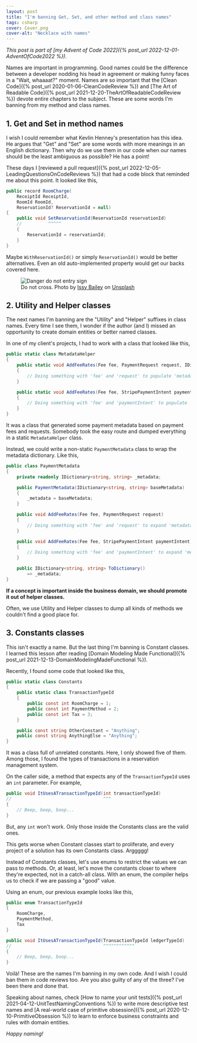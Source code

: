 ```yaml
---
layout: post
title: "I'm banning Get, Set, and other method and class names"
tags: csharp
cover: Cover.png
cover-alt: "Necklace with names"
---
```


_This post is part of [my Advent of Code 2022]({% post_url 2022-12-01-AdventOfCode2022 %})._

Names are important in programming. Good names could be the difference between a developer nodding his head in agreement or making funny faces in a "Wait, whaaaat?" moment. Names are so important that the [Clean Code]({% post_url 2020-01-06-CleanCodeReview %}) and [The Art of Readable Code]({% post_url 2021-12-20-TheArtOfReadableCodeReview %}) devote entire chapters to the subject. These are some words I'm banning from my method and class names.

## 1. Get and Set in method names

I wish I could remember what Kevlin Henney's presentation has this idea. He argues that "Get" and "Set" are some words with more meanings in an English dictionary. Then why do we use them in our code when our names should be the least ambiguous as possible? He has a point!

These days I [reviewed a pull request]({% post_url 2022-12-05-LeadingQuestionsOnCodeReviews %}) that had a code block that reminded me about this point. It looked like this,

```csharp
public record RoomCharge(
    ReceiptId ReceiptId,
    RoomId RoomId,
    ReservationId? ReservationId = null)
{
    public void SetReservationId(ReservationId reservationId)
    //          ^^^^^
    {
        ReservationId = reservationId;
    } 
}
```

Maybe `WithReservationId()` or simply `ReservationId()` would be better alternatives. Even an old auto-implemented property would get our backs covered here.

<figure>
<img src="https://images.unsplash.com/photo-1568630341816-3087686712dc?crop=entropy&cs=tinysrgb&fit=crop&fm=jpg&h=400&ixid=MnwxfDB8MXxyYW5kb218MHx8fHx8fHx8MTY2ODcyNDE0MA&ixlib=rb-4.0.3&q=80&utm_campaign=api-credit&utm_medium=referral&utm_source=unsplash_source&w=600" alt="Danger do not entry sign" />

<figcaption>Do not cross. Photo by <a href="https://unsplash.com/@bailey_i?utm_source=unsplash&utm_medium=referral&utm_content=creditCopyText">Issy Bailey</a> on <a href="https://unsplash.com/?utm_source=unsplash&utm_medium=referral&utm_content=creditCopyText">Unsplash</a></figcaption>
</figure>

## 2. Utility and Helper classes

The next names I'm banning are the "Utility" and "Helper" suffixes in class names. Every time I see them, I wonder if the author (and I) missed an opportunity to create domain entities or better named classes.

In one of my client's projects, I had to work with a class that looked like this,

```csharp
public static class MetadataHelper
{
    public static void AddFeeRates(Fee fee, PaymentRequest request, IDictionary<string, string> metadata)
    {
        // Doing something with 'fee' and 'request' to populate 'metadata'...
    }

    public static void AddFeeRates(Fee fee, StripePaymentIntent paymentIntent, IDictionary<string, string> metadata)
    {
        // Doing something with 'fee' and 'paymentIntent' to populate 'metadata'...
    }
}
```

It was a class that generated some payment metadata based on payment fees and requests. Somebody took the easy route and dumped everything in a static `MetadataHelper` class.

Instead, we could write a non-static `PaymentMetadata` class to wrap the metadata dictionary. Like this,

```csharp
public class PaymentMetadata
{
    private readonly IDictionary<string, string> _metadata;

    public PaymentMetadata(IDictionary<string, string> baseMetadata)
    {
        _metadata = baseMetadata;
    }

    public void AddFeeRates(Fee fee, PaymentRequest request)
    {
        // Doing something with 'fee' and 'request' to expand 'metadata'...
    }

    public void AddFeeRates(Fee fee, StripePaymentIntent paymentIntent)
    {
        // Doing something with 'fee' and 'paymentIntent' to expand 'metadata'...
    }

    public IDictionary<string, string> ToDictionary()
        => _metadata;
}
```

**If a concept is important inside the business domain, we should promote it out of helper classes.**

Often, we use Utility and Helper classes to dump all kinds of methods we couldn't find a good place for.

## 3. Constants classes

This isn't exactly a name. But the last thing I'm banning is Constant classes. I learned this lesson after reading [Domain Modeling Made Functional]({% post_url 2021-12-13-DomainModelingMadeFunctional %}).

Recently, I found some code that looked like this,

```csharp
public static class Constants
{
    public static class TransactionTypeId
    {
        public const int RoomCharge = 1;
        public const int PaymentMethod = 2;
        public const int Tax = 3;
    }

    public const string OtherConstant = "Anything";
    public const string AnythingElse = "Anything";
}
```

It was a class full of unrelated constants. Here, I only showed five of them. Among those, I found the types of transactions in a reservation management system.

On the caller side, a method that expects any of the `TransactionTypeId` uses an `int` parameter. For example,

```csharp
public void ItUsesATransactionTypeId(int transactionTypeId)
//                                   ^^^
{
    // Beep, beep, boop...
}
```

But, any `int` won't work. Only those inside the Constants class are the valid ones.

This gets worse when Constant classes start to proliferate, and every project of a solution has its own Constants class. Arggggg!

Instead of Constants classes, let's use enums to restrict the values we can pass to methods. Or, at least, let's move the constants closer to where they're expected, not in a catch-all class. With an enum, the compiler helps us to check if we are passing a "good" value.

Using an enum, our previous example looks like this,

```csharp
public enum TransactionTypeId
{
    RoomCharge,
    PaymentMethod,
    Tax
}

public void ItUsesATransactionTypeId(TransactionTypeId ledgerTypeId)
//                                   ^^^^^^^^^^^^
{
    // Beep, beep, boop...
}
```

Voilà! These are the names I'm banning in my own code. And I wish I could ban them in code reviews too. Are you also guilty of any of the three? I've been there and done that.

Speaking about names, check [How to name your unit tests]({% post_url 2021-04-12-UnitTestNamingConventions %}) to write more descriptive test names and [A real-world case of primitive obsession]({% post_url 2020-12-10-PrimitiveObsession %}) to learn to enforce business constraints and rules with domain entities.

_Happy naming!_